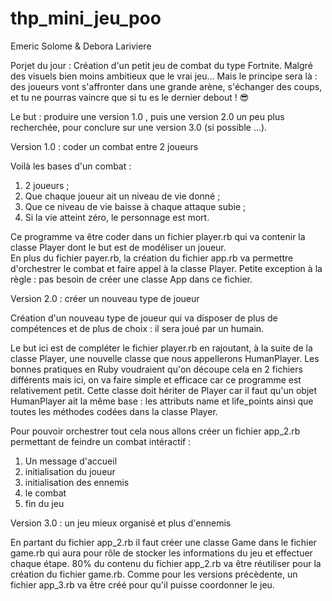 # thp_mini_jeu_poo
Emeric Solome & Debora Lariviere

Porjet du jour : Création d'un petit jeu de combat du type Fortnite. Malgré des visuels bien moins ambitieux que le vrai jeu… Mais le principe sera là : des joueurs vont s'affronter dans une grande arène, s'échanger des coups, et tu ne pourras vaincre que si tu es le dernier debout ! 😎 

Le but : produire une version 1.0 , puis une version 2.0 un peu plus recherchée, pour conclure sur une version 3.0 (si possible ...). 

Version 1.0 : coder un combat entre 2 joueurs

Voilà les bases d'un combat :
1) 2 joueurs ;
2) Que chaque joueur ait un niveau de vie donné ;
3) Que ce niveau de vie baisse à chaque attaque subie ;
4) Si la vie atteint zéro, le personnage est mort.

Ce programme va être coder dans un fichier player.rb qui va contenir la classe Player dont le but est de modéliser un joueur.  
En plus du fichier payer.rb, la création du fichier app.rb va permettre d'orchestrer le combat et faire appel à la classe Player. Petite exception à la règle : pas besoin de créer une classe App dans ce fichier.

Version 2.0 : créer un nouveau type de joueur

Création d'un nouveau type de joueur qui va disposer de plus de compétences et de plus de choix : il sera joué par un humain.

Le but ici est de compléter le fichier player.rb en rajoutant, à la suite de la classe Player, une nouvelle classe que nous appellerons HumanPlayer. Les bonnes pratiques en Ruby voudraient qu'on découpe cela en 2 fichiers différents mais ici, on va faire simple et efficace car ce programme est relativement petit. Cette classe doit hériter de Player car il faut qu'un objet HumanPlayer ait la même base : les attributs name et life_points ainsi que toutes les méthodes codées dans la classe Player.

Pour pouvoir orchestrer tout cela nous allons créer un fichier app_2.rb permettant de feindre un combat intéractif : 
1) Un message d'accueil 
2) initialisation du joueur 
3) initialisation des ennemis
4) le combat
5) fin du jeu

Version 3.0 : un jeu mieux organisé et plus d'ennemis

En partant du fichier app_2.rb il faut créer une classe Game dans le fichier game.rb qui aura pour rôle de stocker les informations du jeu et effectuer chaque étape. 80% du contenu du fichier app_2.rb va être réutiliser pour la création du fichier game.rb. 
Comme pour les versions précèdente, un fichier app_3.rb va être créé pour qu'il puisse coordonner le jeu.
